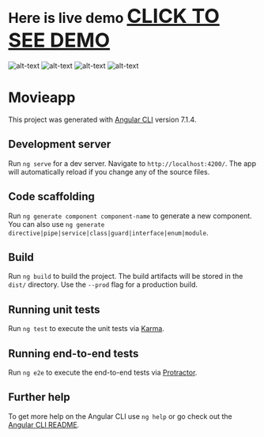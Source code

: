 # Here is live demo <a href="http://nasty-bit.surge.sh/movies" style="font-size: 40px">CLICK TO SEE DEMO</a>

![alt-text](https://github.com/TheCodersDream/Angular-Movie-App-with-custom-SCSS-and-BEM/blob/master/Screenshot_1.png)
![alt-text](https://github.com/TheCodersDream/Angular-Movie-App-with-custom-SCSS-and-BEM/blob/master/Screenshot_5.png)
![alt-text](https://github.com/TheCodersDream/Angular-Movie-App-with-custom-SCSS-and-BEM/blob/master/Screenshot_3.png)
![alt-text](https://github.com/TheCodersDream/Angular-Movie-App-with-custom-SCSS-and-BEM/blob/master/Screenshot_4.png)
# Movieapp

This project was generated with [Angular CLI](https://github.com/angular/angular-cli) version 7.1.4.

## Development server

Run `ng serve` for a dev server. Navigate to `http://localhost:4200/`. The app will automatically reload if you change any of the source files.

## Code scaffolding

Run `ng generate component component-name` to generate a new component. You can also use `ng generate directive|pipe|service|class|guard|interface|enum|module`.

## Build

Run `ng build` to build the project. The build artifacts will be stored in the `dist/` directory. Use the `--prod` flag for a production build.

## Running unit tests

Run `ng test` to execute the unit tests via [Karma](https://karma-runner.github.io).

## Running end-to-end tests

Run `ng e2e` to execute the end-to-end tests via [Protractor](http://www.protractortest.org/).

## Further help

To get more help on the Angular CLI use `ng help` or go check out the [Angular CLI README](https://github.com/angular/angular-cli/blob/master/README.md).
